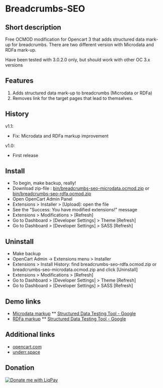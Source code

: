 # Breadcrumbs-SEO

## Short description
Free OCMOD modification for Opencart 3 that adds structured data mark-up for breadcrumbs.
There are two different version with Microdata and RDFa mark-up.

Have been tested with 3.0.2.0 only, but should work with other OC 3.x versions

## Features
1. Adds structured data mark-up to breadcrumbs (Microdata or RDFa)
2. Removes link for the target pages that lead to themselves.

## History
v1.1:
* Fix: Microdata and RDFa markup improvement

v1.0:
* First release

## Install
* To begin, make backup, really!
* Download zip-file : [bin/breadcrumbs-seo-microdata.ocmod.zip](https://github.com/underr-ua/ocmod3-breadcrumbs-seo/raw/master/bin/breadcrumbs-seo-microdata.ocmod.zip)
    or [bin/breadcrumbs-seo-rdfa.ocmod.zip](https://github.com/underr-ua/ocmod3-breadcrumbs-seo/raw/master/bin/breadcrumbs-seo-rdfa.ocmod.zip)
* Open OpenCart Admin Panel
* Extensions > Installer > [Upload]: open the file
* See the "Success: You have modified extensions!" message
* Extensions > Modifications > [Refresh]
* Go to Dashboard > [Developer Settings] > Theme [Refresh]
* Go to Dashboard > [Developer Settings] > SASS [Refresh]

## Uninstall
* Make backup
* OpenCart Admin -> Extensions menu > Installer
* Extensions > Install History: find breadcrumbs-seo-rdfa.ocmod.zip or breadcrumbs-seo-microdata.ocmod.zip and click [Uninstall]
* Extensions > Modifications > [Refresh]
* Go to Dashboard > [Developer Settings] > Theme [Refresh]
* Go to Dashboard > [Developer Settings] > SASS [Refresh]

## Demo links
* [Microdata markup](http://051c5f20.freevar.com/www/microdata)
** [Structured Data Testing Tool - Google](https://search.google.com/structured-data/testing-tool/u/0/#url=http%3A%2F%2F051c5f20.freevar.com%2Fwww%2Fmicrodata%2Findex.php%3Froute%3Dproduct%2Fproduct%26path%3D18%26product_id%3D47)
* [RDFa markup](http://051c5f20.freevar.com/www/rdfa)
** [Structured Data Testing Tool - Google](https://search.google.com/structured-data/testing-tool/u/0/#url=http%3A%2F%2F051c5f20.freevar.com%2Fwww%2Frdfa%2Findex.php%3Froute%3Dproduct%2Fproduct%26path%3D18%26product_id%3D47)

## Additional links
* [opencart.com](https://www.opencart.com/index.php?route=marketplace/extension/info&extension_id=33396)
* [underr.space](https://underr.space/notes/projects/project-002.html)

## Donation
<a href='https://www.liqpay.ua/en/checkout/card/underr' target='_blank'><img src='https://image.ibb.co/nA3HoS/liqpay.png' border='0' alt='Donate me with LiqPay'/></a>
